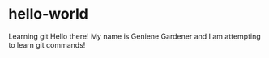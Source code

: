 # hello-world
Learning git
Hello there!  My name is Geniene Gardener and I am attempting to learn git commands!
